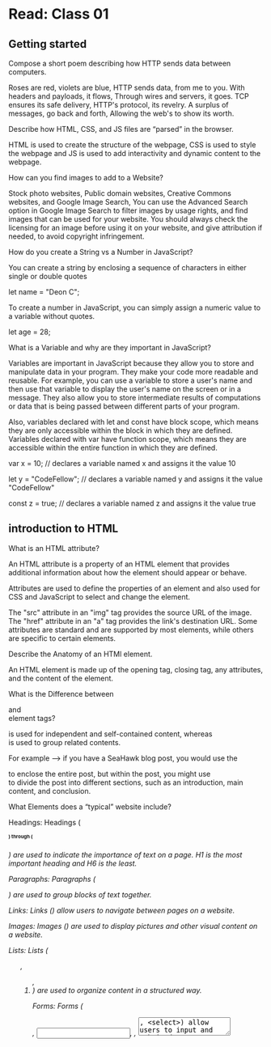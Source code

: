# Read: Class 01

## Getting started

Compose a short poem describing how HTTP sends data between computers.

Roses are red, violets are blue,
HTTP sends data, from me to you.
With headers and payloads, it flows,
Through wires and servers, it goes.
TCP ensures its safe delivery,
HTTP's protocol, its revelry.
A surplus of messages, go back and forth,
Allowing  the web's to show its worth.

Describe how HTML, CSS, and JS files are “parsed” in the browser.

HTML is used to create the structure of the webpage, CSS is used to style the webpage and JS is used to add interactivity and dynamic content to the webpage.

How can you find images to add to a Website?

Stock photo websites, Public domain websites, Creative Commons websites, and Google Image Search, You can use the Advanced Search option in Google Image Search to filter images by usage rights, and find images that can be used for your website. You should always check the licensing for an image before using it on your website, and give attribution if needed, to avoid copyright infringement.

How do you create a String vs a Number in JavaScript?

You can create a string by enclosing a sequence of characters in either single or double quotes

let name = "Deon C"; 

To create a number in JavaScript, you can simply assign a numeric value to a variable without quotes.

let age = 28;

What is a Variable and why are they important in JavaScript?

Variables are important in JavaScript because they allow you to store and manipulate data in your program. They make your code more readable and reusable. For example, you can use a variable to store a user's name and then use that variable to display the user's name on the screen or in a message. They also allow you to store intermediate results of computations or data that is being passed between different parts of your program.

Also, variables declared with let and const have block scope, which means they are only accessible within the block in which they are defined. Variables declared with var have function scope, which means they are accessible within the entire function in which they are defined.

var x = 10; // declares a variable named x and assigns it the value 10

let y = "CodeFellow"; // declares a variable named y and assigns it the value "CodeFellow"

const z = true; // declares a variable named z and assigns it the value true

## introduction to HTML 

What is an HTML attribute?

An HTML attribute is a property of an HTML element that provides additional information about how the element should appear or behave.

Attributes are used to define the properties of an element and also used for CSS and JavaScript to select and change the element.

 The "src" attribute in an "img" tag provides the source URL of the image. The "href" attribute in an "a" tag provides the link's destination URL. Some attributes are standard and are supported by most elements, while others are specific to certain elements.

Describe the Anatomy of an HTMl element.

An HTML element is made up of the opening tag, closing tag, any attributes, and the content of the element.

What is the Difference between <article> and <section> element tags?

<article> is used for independent and self-contained content, whereas <section> is used to group related contents.

For example --> if you have a SeaHawk blog post, you would use the <article> to enclose the entire post, but within the post, you might use <section> to divide the post into different sections, such as an introduction, main content, and conclusion.

What Elements does a “typical” website include?

Headings: Headings (<h1>) through (<h6>) are used to indicate the importance of text on a page. H1 is the most important heading and H6 is the least.

Paragraphs: Paragraphs (<p>) are used to group blocks of text together.

Links: Links (<a>) allow users to navigate between pages on a website.

Images: Images (<img>) are used to display pictures and other visual content on a website.

Lists: Lists (<ul>, <ol>, <li>) are used to organize content in a structured way.

Forms: Forms (<form>, <input>, <label>, <textarea>, <select>) allow users to input and submit data to a website.

Buttons: Buttons (<button>) allow users to interact with a website.

Divisions: Divisions (<div>) are used to group other elements together and apply styles to them.

Navigation: Navigation (<nav>) is used to provide links to the main sections of a website.

Footer: Footer (<footer>) is used to provide information such as copyrights, legal notices and links to related information at the bottom of a page.

How does metadata influence Search Engine Optimization?

Metadata influences SEO by providing search engines with important information about the content of a webpage, which helps the search engine to understand the context and relevance of the page. This information is used by search engines to determine the relevance of a page for a particular search query and to display the most relevant results to users.

How is the <meta> HTML tag used when specifying metadata?

the <meta> HTML tag is used to specify a wide variety of metadata for a webpage, such as the title, description, keywords, and other information that provides additional context and relevance for search engines and other web crawlers.

## Miscellaneous

### Sematics

What is the first step to designing a Website?

the first step in designing a website is to plan and organize the website semantically, considering the overall structure, navigation, and accessibility of the site. This will help ensure that the website is user-friendly and easy to navigate, and that the content is presented in a clear and meaningful way.

What is the most important question to answer when designing a Website?

"What is the purpose and goals of the website?"

### What is Java Script

Describe 2 things that require JavaScript in the Browser?

Interactive Navigation: JavaScript can be used to create interactive navigation menus, such as drop-down menus or accordion-style menus. 

Real-time Communication: JavaScript can be used to create real-time communication between the browser and a server, such as WebSockets, which allow for real-time updates and notifications.

How can you add JavaScript to an HTML document?

Inline Scripting: This method involves adding the JavaScript code directly within the HTML document, using the  < script> tag. The code is placed between the opening  < script> tag and the closing < /script> tag. (without space before the s in script)

